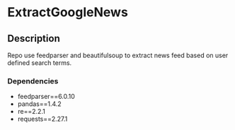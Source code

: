 # ExtractGoogleNews

## Description

Repo use feedparser and beautifulsoup to extract news feed based on user defined search terms.

### Dependencies
* feedparser==6.0.10
* pandas==1.4.2
* re==2.2.1
* requests==2.27.1

